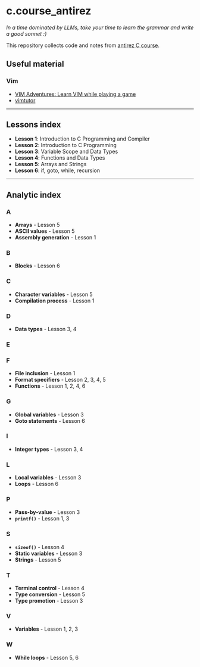 # c.course_antirez
*In a time dominated by LLMs, take your time to learn the grammar and write a good sonnet :)*
 
This repository collects code and notes from [antirez C course](https://www.youtube.com/playlist?list=PLrEMgOSrS_3cFJpM2gdw8EGFyRBZOyAKY).
 
## Useful material
### Vim
- [VIM Adventures: Learn VIM while playing a game](https://vim-adventures.com/)
- [vimtutor](https://vimschool.netlify.app/introduction/vimtutor/)

---

## Lessons index
- **Lesson 1**: Introduction to C Programming and Compiler
- **Lesson 2**: Introduction to C Programming
- **Lesson 3**: Variable Scope and Data Types
- **Lesson 4**: Functions and Data Types
- **Lesson 5**: Arrays and Strings
- **Lesson 6**: if, goto, while, recursion

---
## Analytic index
### A
- **Arrays** - Lesson 5
- **ASCII values** - Lesson 5
- **Assembly generation** - Lesson 1

### B
- **Blocks** - Lesson 6

### C
- **Character variables** - Lesson 5
- **Compilation process** - Lesson 1

### D
- **Data types** - Lesson 3, 4

### E

### F
- **File inclusion** - Lesson 1
- **Format specifiers** - Lesson 2, 3, 4, 5
- **Functions** - Lesson 1, 2, 4, 6

### G
- **Global variables** - Lesson 3
- **Goto statements** - Lesson 6

### I
- **Integer types** - Lesson 3, 4

### L
- **Local variables** - Lesson 3
- **Loops** - Lesson 6

### P
- **Pass-by-value** - Lesson 3
- **`printf()`** - Lesson 1, 3

### S
- **`sizeof()`** - Lesson 4
- **Static variables** - Lesson 3
- **Strings** - Lesson 5

### T
- **Terminal control** - Lesson 4
- **Type conversion** - Lesson 5
- **Type promotion** - Lesson 3

### V
- **Variables** - Lesson 1, 2, 3

### W
- **While loops** - Lesson 5, 6
